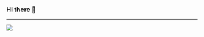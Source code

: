 ### Hi there 👋

____________________________________________________________________________________________________________________________________________

<a href="https://github.com/Pranav-Talmale">
  <img align="center" src="https://github-readme-stats.vercel.app/api?username=Pranav-Talmale&show_icons=true&theme=midnight-purple" />
</a>
